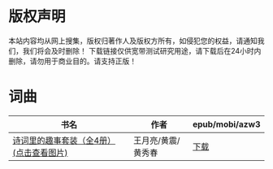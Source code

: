# 版权声明

本站内容均从网上搜集，版权归著作人及版权方所有，如侵犯您的权益，请通知我们，我们将会及时删除！ 下载链接仅供宽带测试研究用途，请下载后在24小时内删除，请勿用于商业目的。请支持正版！

# 词曲

| 书名 | 作者 | epub/mobi/azw3 |
| --- | --- | --- |
| [诗词里的趣事套装（全4册） (点击查看图片)](https://www.dushupai.com/attachment/2024/06/06/53b56f7908bf1714.jpg) | 王月亮/黄震/黄秀春 | [下载](https://url89.ctfile.com/f/31084289-1357030606-0b3ab0?p=8866) |
